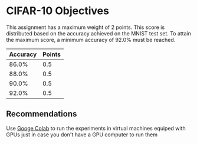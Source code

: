 # CIFAR-10 Objectives

This assignment has a maximum weight of 2 points. This score is distributed based on the accuracy achieved on the MNIST test set. To attain the maximum score, a minimum accuracy of 92.0% must be reached.

| Accuracy | Points |
| --------------- | --------------- |
| 86.0%  | 0.5   |
| 88.0%  | 0.5   |
| 90.0%  | 0.5   |
| 92.0%  | 0.5   |

## Recommendations

Use [Googe Colab](https://colab.research.google.com) to run the experiments in virtual machines equiped with GPUs just in case you don't have a GPU computer to run them
